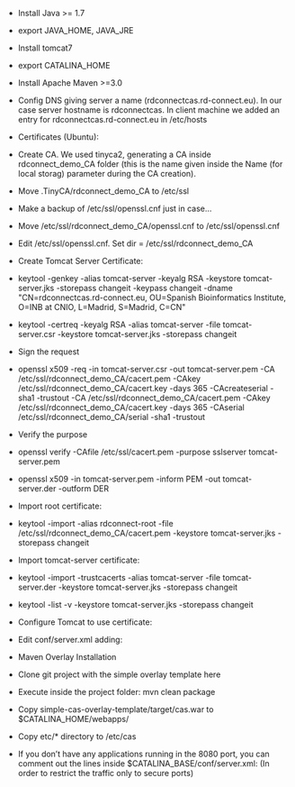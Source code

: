 * Install Java >= 1.7
* export JAVA_HOME, JAVA_JRE
* Install tomcat7
* export CATALINA_HOME
* Install Apache Maven >=3.0
* Config DNS giving server a name (rdconnectcas.rd-connect.eu). In our case server hostname is rdconnectcas. In client machine we added an entry for rdconnectcas.rd-connect.eu in /etc/hosts


* Certificates (Ubuntu):

* Create CA. We used tinyca2, generating a CA inside rdconnect_demo_CA folder (this is the name given inside the Name (for local storag) parameter during the CA creation).
* Move .TinyCA/rdconnect_demo_CA to /etc/ssl
* Make a backup of /etc/ssl/openssl.cnf just in case...
* Move /etc/ssl/rdconnect_demo_CA/openssl.cnf to /etc/ssl/openssl.cnf
* Edit /etc/ssl/openssl.cnf. Set dir = /etc/ssl/rdconnect_demo_CA

* Create Tomcat Server Certificate:
* keytool -genkey -alias tomcat-server -keyalg RSA -keystore tomcat-server.jks -storepass changeit -keypass changeit -dname "CN=rdconnectcas.rd-connect.eu, OU=Spanish Bioinformatics Institute, O=INB at CNIO, L=Madrid, S=Madrid, C=CN"
* keytool -certreq -keyalg RSA -alias tomcat-server -file tomcat-server.csr -keystore tomcat-server.jks -storepass changeit
* Sign the request
* openssl x509 -req -in tomcat-server.csr -out tomcat-server.pem  -CA /etc/ssl/rdconnect_demo_CA/cacert.pem -CAkey /etc/ssl/rdconnect_demo_CA/cacert.key -days 365 -CAcreateserial -sha1 -trustout  -CA /etc/ssl/rdconnect_demo_CA/cacert.pem -CAkey /etc/ssl/rdconnect_demo_CA/cacert.key -days 365 -CAserial /etc/ssl/rdconnect_demo_CA/serial -sha1 -trustout
* Verify the purpose
* openssl verify -CAfile /etc/ssl/cacert.pem -purpose sslserver tomcat-server.pem
* openssl x509 -in tomcat-server.pem -inform PEM -out tomcat-server.der -outform DER
* Import root certificate:
* keytool -import -alias rdconnect-root -file /etc/ssl/rdconnect_demo_CA/cacert.pem -keystore tomcat-server.jks -storepass changeit
* Import tomcat-server certificate:
* keytool -import -trustcacerts -alias tomcat-server -file tomcat-server.der -keystore tomcat-server.jks -storepass changeit
* keytool -list -v -keystore tomcat-server.jks -storepass changeit


* Configure Tomcat to use certificate:
* Edit conf/server.xml adding:
    <Connector port="9443" protocol="HTTP/1.1"
                connectionTimeout="20000"
                redirectPort="9443"
                SSLEnabled="true"
                scheme="https"
                secure="true"
                sslProtocol="TLS"
                keystoreFile="/home/acanada/etc/ssl/rdconnect_demo_CA/tomcat-server.jks"
                truststoreFile="/home/acanada/etc/ssl/rdconnect_demo_CA/tomcat-server.jks"
                keystorePass="changeit" />

* Maven Overlay Installation
* Clone git project with the simple overlay template here
* Execute inside the project folder:  mvn clean package
* Copy simple-cas-overlay-template/target/cas.war to $CATALINA_HOME/webapps/
* Copy etc/* directory to /etc/cas

* If you don’t have any applications running in the 8080 port, you can comment out the lines inside $CATALINA_BASE/conf/server.xml:
<Connector port="8080" protocol="HTTP/1.1"
	connectionTimeout="20000"
        redirectPort="9443" />
(In order to restrict the traffic only to secure ports)
